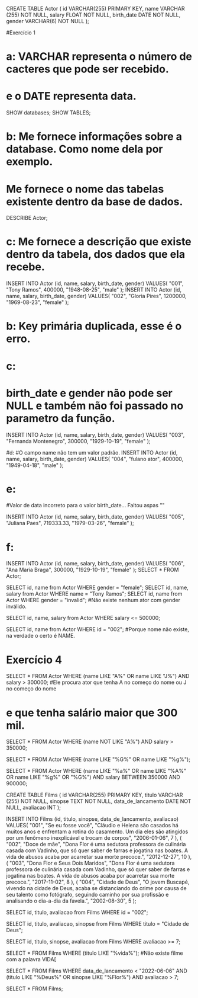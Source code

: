 CREATE TABLE Actor (
    id VARCHAR(255) PRIMARY KEY,
    name VARCHAR (255) NOT NULL,
    salary FLOAT NOT NULL,
    birth_date DATE NOT NULL,
    gender VARCHAR(6) NOT NULL
);

#Exercício 1
# a: VARCHAR representa o número de cacteres que pode ser recebido.
# e o  DATE representa data. 

SHOW databases;
SHOW TABLES;

# b: Me fornece informações sobre a database. Como nome dela por exemplo.
# Me fornece o nome das tabelas existente dentro da base de dados.

DESCRIBE Actor;
# c: Me fornece a descrição que existe dentro da tabela, dos dados que ela recebe. 

INSERT INTO Actor (id, name, salary, birth_date, gender)
VALUES(
  "001", 
  "Tony Ramos",
  400000,
  "1948-08-25", 
  "male"
);
INSERT INTO Actor (id, name, salary, birth_date, gender)
VALUES(
  "002", 
  "Gloria Pires",
  1200000,
  "1969-08-23", 
  "female"
);

# b: Key primária duplicada, esse é o erro. 

# c: 
# birth_date e gender não pode ser NULL e também não foi passado no parametro da função.

INSERT INTO Actor (id, name, salary, birth_date, gender)
VALUES(
  "003", 
  "Fernanda Montenegro",
  300000,
  "1929-10-19", 
  "female"
);

#d: 
#O campo name não tem um valor padrão.
INSERT INTO Actor (id, name, salary, birth_date, gender)
VALUES(
  "004",
  "fulano ator",
  400000,
  "1949-04-18", 
  "male"
);

# e: 
#Valor de data incorreto para o valor birth_date... Faltou aspas ""

INSERT INTO Actor (id, name, salary, birth_date, gender)
VALUES(
  "005", 
  "Juliana Paes",
  719333.33,
  "1979-03-26", 
  "female"
);

# f:
INSERT INTO Actor (id, name, salary, birth_date, gender)
VALUES(
  "006", 
  "Ana Maria Braga",
  300000,
  "1929-10-19", 
  "female"
);
SELECT * FROM Actor;

SELECT id, name from Actor WHERE gender = "female";
SELECT id, name, salary from Actor WHERE name = "Tony Ramos";
SELECT id, name from Actor WHERE gender = "invalid";
#Não existe nenhum ator com gender inválido.

SELECT id, name, salary from Actor WHERE salary <= 500000;

SELECT id, name from Actor WHERE id = "002";
#Porque nome não existe, na verdade o certo é NAME.

# Exercício 4

SELECT * FROM Actor
WHERE (name LIKE "A%" OR name LIKE "J%") AND salary > 300000;
#Ele procura ator que tenha A no começo do nome ou J no começo do nome
# e que tenha salário maior que 300 mil. 

SELECT * FROM Actor
WHERE (name NOT LIKE "A%") AND salary > 350000;

SELECT * FROM Actor
WHERE (name LIKE "%G%" OR name LIKE "%g%");

SELECT * FROM Actor
WHERE (name LIKE "%a%" OR name LIKE "%A%" OR name LIKE "%g%" OR "%G%") AND salary BETWEEN 350000 AND 900000;

CREATE TABLE Films (
    id VARCHAR(255) PRIMARY KEY,
    titulo VARCHAR (255) NOT NULL,
    sinopse TEXT NOT NULL,
    data_de_lancamento DATE NOT NULL,
    avaliacao INT
);

INSERT INTO Films (id, titulo, sinopse, data_de_lancamento, avaliacao)
VALUES(
  "001", 
  "Se eu fosse você",
  "Cláudio e Helena são casados há muitos anos e enfrentam a rotina do casamento. Um dia eles são atingidos por um fenômeno inexplicável e trocam de corpos",
  "2006-01-06", 
  7
),
(
"002",
"Doce de mãe",
"Dona Flor é uma sedutora professora de culinária casada com Vadinho, que só quer saber de farras e jogatina nas boates. A vida de abusos acaba por acarretar sua morte precoce.",
"2012-12-27",
10
),
(
"003",
"Dona Flor e Seus Dois Maridos",
"Dona Flor é uma sedutora professora de culinária casada com Vadinho, que só quer saber de farras e jogatina nas boates. A vida de abusos acaba por acarretar sua morte precoce.",
"2017-11-02",
8
),
(
"004",
"Cidade de Deus",
"O jovem Buscapé, vivendo na cidade de Deus, acaba se distanciando do crime por causa de seu talento como fotógrafo, seguindo caminho por sua profissão e analisando o dia-a-dia da favela.",
"2002-08-30",
5
);


SELECT id, titulo, avaliacao from Films WHERE id = "002";

SELECT id, titulo, avaliacao, sinopse from Films WHERE titulo = "Cidade de Deus";

SELECT id, titulo, sinopse, avaliacao from Films WHERE avaliacao  >= 7;

SELECT * FROM Films
WHERE (titulo LIKE "%vida%"); #Não existe filme com a palavra VIDA[

SELECT * FROM Films
WHERE data_de_lancamento < "2022-06-06" AND (titulo LIKE "%Deus%" OR sinopse LIKE "%Flor%") AND avaliacao > 7;

SELECT * FROM Films;
